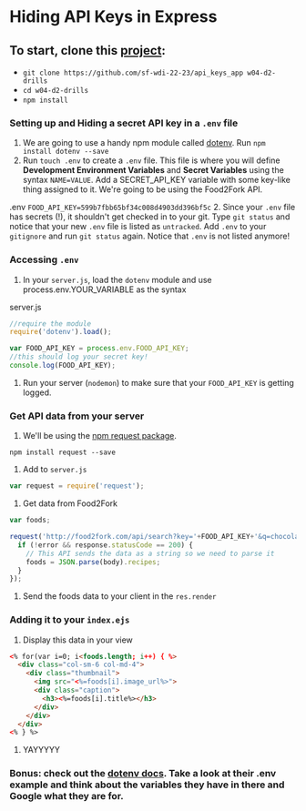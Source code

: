 # Hiding API Keys in Express

## To start, clone this [project]('https://github.com/sf-wdi-22-23/api_keys_app'):
- `git clone https://github.com/sf-wdi-22-23/api_keys_app w04-d2-drills`
- `cd w04-d2-drills`
- `npm install`

### Setting up and Hiding a secret API key in a ```.env``` file

1. We are going to use a handy npm module called [dotenv]('https://www.npmjs.com/package/dotenv'). Run ```npm install dotenv --save```
1. Run ```touch .env``` to create a `.env` file. This file is where you will define **Development Environment Variables** and **Secret Variables** using the syntax ```NAME=VALUE```. Add a SECRET_API_KEY variable with some key-like thing assigned to it. We're going to be using the Food2Fork API.

  .env
    ```
    FOOD_API_KEY=599b7fbb65bf34c008d4903dd396bf5c
    ```
2. Since your `.env` file has secrets (!), it shouldn't get checked in to your git. Type `git status` and notice that your  new `.env` file is listed as `untracked`. Add `.env` to your `gitignore` and run `git status` again. Notice that `.env` is not listed anymore!

### Accessing ```.env```

1. In your `server.js`, load the `dotenv` module and use process.env.YOUR_VARIABLE as the syntax

  server.js
  ```js
  //require the module
  require('dotenv').load();

  var FOOD_API_KEY = process.env.FOOD_API_KEY;
  //this should log your secret key!
  console.log(FOOD_API_KEY);
  ```

1. Run your server (`nodemon`) to make sure that your `FOOD_API_KEY` is getting logged.


### Get API data from your server
1. We'll be using the [npm request package]('https://www.npmjs.com/package/request').
  ```
  npm install request --save
  ```
1. Add to `server.js`

  ```js
  var request = require('request');
  ```
1. Get data from Food2Fork
  ```js
  var foods;

  request('http://food2fork.com/api/search?key='+FOOD_API_KEY+'&q=chocolate', function (error, response, body) {
    if (!error && response.statusCode == 200) {
      // This API sends the data as a string so we need to parse it
      foods = JSON.parse(body).recipes;
    }
  });
  ```
1. Send the foods data to your client in the `res.render`

### Adding it to your `index.ejs`
1. Display this data in your view
  ```html
  <% for(var i=0; i<foods.length; i++) { %>
    <div class="col-sm-6 col-md-4">
      <div class="thumbnail">
        <img src="<%=foods[i].image_url%>">
        <div class="caption">
          <h3><%=foods[i].title%></h3>
        </div>
      </div>
    </div>
  <% } %>
  ```
1. YAYYYYY

### Bonus: check out the [dotenv docs](https://www.npmjs.com/package/dotenv). Take a look at their .env example and think about the variables they have in there and Google what they are for.
